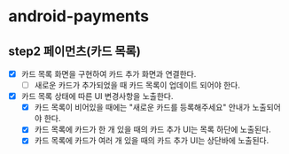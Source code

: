 # android-payments

## step2 페이먼츠(카드 목록)

- [x] 카드 목록 화면을 구현하여 카드 추가 화면과 연결한다.
    - [ ] 새로운 카드가 추가되었을 때 카드 목록이 업데이트 되어야 한다.
- [x] 카드 목록 상태에 따른 UI 변경사항을 노출한다.
    - [x] 카드 목록이 비어있을 때에는 "새로운 카드를 등록해주세요" 안내가 노출되어야 한다.
    - [x] 카드 목록에 카드가 한 개 있을 때의 카드 추가 UI는 목록 하단에 노출된다.
    - [x] 카드 목록에 카드가 여러 개 있을 때의 카드 추가 UI는 상단바에 노출된다.
